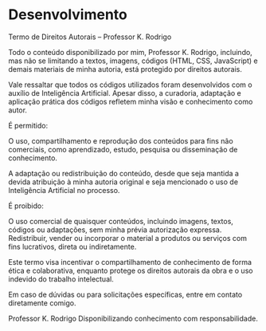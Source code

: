 # Desenvolvimento
 Termo de Direitos Autorais – Professor K. Rodrigo

Todo o conteúdo disponibilizado por mim, Professor K. Rodrigo, incluindo, mas não se limitando a textos, imagens, códigos (HTML, CSS, JavaScript) e demais materiais de minha autoria, está protegido por direitos autorais.

Vale ressaltar que todos os códigos utilizados foram desenvolvidos com o auxílio de Inteligência Artificial. Apesar disso, a curadoria, adaptação e aplicação prática dos códigos refletem minha visão e conhecimento como autor.


É permitido:

O uso, compartilhamento e reprodução dos conteúdos para fins não comerciais, como aprendizado, estudo, pesquisa ou disseminação de conhecimento.

A adaptação ou redistribuição do conteúdo, desde que seja mantida a devida atribuição à minha autoria original e seja mencionado o uso de Inteligência Artificial no processo.


É proibido:

O uso comercial de quaisquer conteúdos, incluindo imagens, textos, códigos ou adaptações, sem minha prévia autorização expressa.
Redistribuir, vender ou incorporar o material a produtos ou serviços com fins lucrativos, direta ou indiretamente.

Este termo visa incentivar o compartilhamento de conhecimento de forma ética e colaborativa, enquanto protege os direitos autorais da obra e o uso indevido do trabalho intelectual.


Em caso de dúvidas ou para solicitações específicas, entre em contato diretamente comigo.

Professor K. Rodrigo
Disponibilizando conhecimento com responsabilidade.
